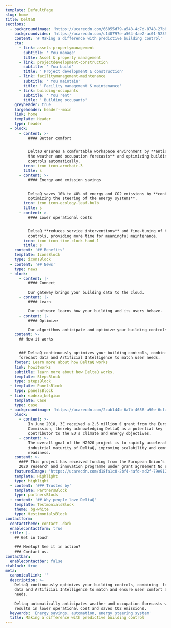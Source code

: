 ```yaml
---
template: DefaultPage
slug: home
title: DeltaQ
sections:
  - backgroundimage: 'https://ucarecdn.com/66055d79-a548-4c7d-8748-27b8bf4f87b5/'
    backgroundvideo: 'https://ucarecdn.com/c148797e-a564-4ae2-ac01-5235bc7c1fb2/'
    content: '# Making a difference with predictive building control'
    cta:
      - link: assets-propertymanagement
        subtitle: ' You manage'
        title: Asset & property management
      - link: projectdevelopment-construction
        subtitle: ' You build'
        title: ' Project development & construction'
      - link: facilitymanagement-maintenance
        subtitle: ' You maintain'
        title: ' Facility management & maintenance'
      - link: building-occupants
        subtitle: ' You rent'
        title: ' Building occupants'
    greyheader: true
    largeheader: header--main
    link: home
    template: Header
    type: header
  - block:
      - content: >-
          #### Better comfort


          DeltaQ ensures a comfortable workspace environment by **anticipating
          the weather and occupation forecasts** and optimizing building
          controls automatically.
        icon: icon icon-armchair-3
        title: s
      - content: >-
          #### Energy and emission savings


          DeltaQ saves 10% to 40% of energy and CO2 emissions by **continuously
          optimizing the steering of the energy systems**.
        icon: icon icon-ecology-leaf-bulb
        title: s
      - content: >-
          #### Lower operational costs


          DeltaQ **reduces service interventions** and fine-tuning of building
          controls, providing more time for meaningful maintenance.
        icon: icon icon-time-clock-hand-1
        title: s
    content: '## Benefits'
    template: IconsBlock
    type: iconsBlock
  - content: '## News'
    type: news
  - block:
      - content: |-
          #### Connect

          Our gateway brings your building data to the cloud.
      - content: |-
          #### Learn

          Our software learns how your building and its users behave.
      - content: |-
          #### Optimize

          Our algorithms anticipate and optimize your building controls.
    content: >-
      ## How it works


      ### DeltaQ continuously optimizes your building controls, combining
      forecast data and Artificial Intelligence to match user needs.
    footer: Learn more about how DeltaQ works
    link: howitworks
    subtitle: learn more about how DeltaQ works.
    template: StepsBlock
    type: stepsBlock
  - template: PanelsBlock
    type: panelsBlock
  - link: sodexo_belgium
    template: Case
    type: case
  - backgroundimage: 'https://ucarecdn.com/2cab144b-6a7b-4656-a90e-6cfa8553ce59/'
    block:
      - content: >-
          In June 2018, 3E received a 2.5 million € grant from the European
          Commission, thereby acknowledging DeltaQ as a potential key
          contributor to the EU's climate and energy objectives.
      - content: >-
          The overall goal of the H2020 project is to rapidly accelerate the
          industrial maturity of DeltaQ, improving scalability and commercial
          readiness.
    content: >-
      #### This project has received funding from the European Union’s Horizon
      2020 research and innovation programme under grant agreement No 822784
    featuredImage: 'https://ucarecdn.com/d18fa1c0-2bf4-4afd-ad2f-79e912380ed9/'
    template: Highlight
    type: highlight
  - content: '### Trusted by'
    template: PartnersBlock
    type: partnersBlock
  - content: '## Why people love DeltaQ'
    template: TestmonialsBlock
    theme: bg-white
    type: testimonialsBlock
contactform:
  contacttheme: contact--dark
  enablecontactform: true
  title: |-
    ## Get in touch

    ### Meetup? See it in action?
    ### Contact us.
contactbar:
  enablecontactbar: false
ctablock: true
meta:
  canonicalLink: ''
  description: >-
    DeltaQ continuously optimizes your building controls, combining  forecast
    data and Artificial Intelligence to match and ensure user comfort and
    needs. 

    Deltaq automatically anticipates weather and occupation forecasts which
    results in lower operational cost and saves CO2 emissions.
  keywords: 'Energy savings, automation, energy steering system'
  title: Making a difference with predictive building control
---
```


